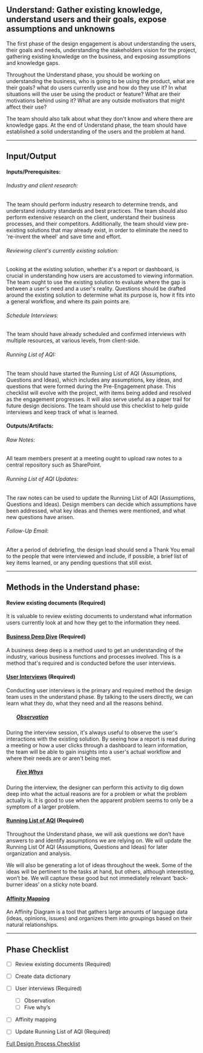 ﻿## Understand: Gather existing knowledge, understand users and their goals, expose assumptions and unknowns

The first phase of the design engagement is about understanding the users, their goals and needs, understanding the stakeholders vision for the project, gathering existing knowledge on the business, and exposing assumptions and knowledge gaps. 

Throughout the Understand phase, you should be working on understanding the business, who is
going to be using the product, what are their goals? what do users currently use and how do they use it? In what situations will the user be using the product or feature? What are their motivations behind using it? What are any outside motivators that might affect their use?  

The team should also talk about what they don't know and where there are knowledge gaps. At the end of Understand phase, the team should have established a solid understanding of the users and the problem at hand.

---
## Input/Output

#### Inputs/Prerequisites:

###### Industry and client research: 
The team should perform industry research to determine trends, and understand industry standards and best practices.
The team should also perform extensive research on the client, understand their business processes, and their competitors.
Additionally, the team should view pre-existing solutions that may already exist, in order to eliminate the need to 're-invent the wheel' and save time and effort. 

###### Reviewing client's currently existing solution:
Looking at the existing solution, whether it's a report or dashboard, is crucial in understanding how users are accustomed to viewing information. The team ought to use the existing solution to evaluate where the gap is between a user's need and a user's reality. 
Questions should be drafted around the existing solution to determine what its purpose is, how it fits into a general workflow, and where its pain points are.

###### Schedule Interviews: 
The team should have already scheduled and confirmed interviews with multiple resources, at various levels, from client-side.

###### Running List of AQI:
The team should have started the Running List of AQI (Assumptions, Questions and Ideas), which includes any assumptions, key ideas, and questions that were formed during the Pre-Engagement phase. This checklist will evolve with the project, with items being added and resolved as the engagement progresses. It will also serve useful as a paper trail for future design decisions.
The team should use this checklist to help guide interviews and keep track of what is learned.

#### Outputs/Artifacts: 

###### Raw Notes:
All team members present at a meeting ought to upload raw notes to a central repository such as SharePoint. 

###### Running List of AQI Updates:
The raw notes can be used to update the Running List of AQI (Assumptions, Questions and Ideas). Design members can decide which assumptions have been addressed, what key ideas and themes were mentioned, and what new questions have arisen. 

###### Follow-Up Email:
After a period of debriefing, the design lead should send a Thank You email to the people that were interviewed and include, if possible, a brief list of key items learned, or any pending questions that still exist. 

---

## Methods in the Understand phase:

#### Review existing documents (Required)
It is valuable to review existing documents to understand what information users currently look at and how they get to the information they need. 

#### [Business Deep Dive](../1-Understand/Methods/Business-deep-dive.md) (Required)
A business deep deep is a method used to get an understanding of the industry, various business functions and processes involved. This is a method that's required and is conducted before the user interviews.

#### [User Interviews](../1-Understand/Methods/user-interviews.md) (Required)

Conducting user interviews is the primary and required method the design team uses in the understand phase. By talking to the users directly, we can learn what they do, what they need and all the reasons behind. 

##### &nbsp; &nbsp; &nbsp; &nbsp; [Observation](../1-Understand/Methods/observation.md)

During the interview session, it's always useful to observe the user's interactions with the existing solution. By seeing how a report is read during a meeting or how a user clicks through a dashboard to learn information, the team will be able to gain insights into a user's actual workflow and where their needs are or aren't being met. 


##### &nbsp; &nbsp; &nbsp; &nbsp; [Five Whys](../1-Understand/Methods/five-whys.md)

During the interview, the designer can perform this activity to dig down deep into what the actual reasons are for a
problem or what the problem actually is. It is good to use when the apparent problem seems to only be a symptom of a larger problem. 


#### [Running List of AQI](../0-Pre-Engagement/Methods/running-list-of-aqi.md) (Required)

Throughout the Understand phase, we will ask questions we don’t have answers to and identify assumptions we are relying on. We will update the Running List Of AQI (Assumptions, Questions and Ideas) for later organization and analysis.

We will also be generating a lot of ideas throughout the week. Some of the ideas
will be pertinent to the tasks at hand, but others, although interesting, won’t
be. We will capture these good but not immediately relevant ‘back-burner ideas’
on a sticky note board.


#### [Affinity Mapping](../1-Understand/Methods/affinity-mapping.md)
An Affinity Diagram is a tool that gathers large amounts of language data (ideas,
opinions, issues) and organizes them into groupings based on their natural
relationships.

---
## Phase Checklist

- [ ] Review existing documents (Required)
- [ ] Create data dictionary
- [ ] User interviews (Required)
  - [ ] Observation
  - [ ] Five why’s
- [ ] Affinity mapping 
- [ ] Update Running List of AQI (Required)


[Full Design Process Checklist](../Design-Process-Checklist.md)


